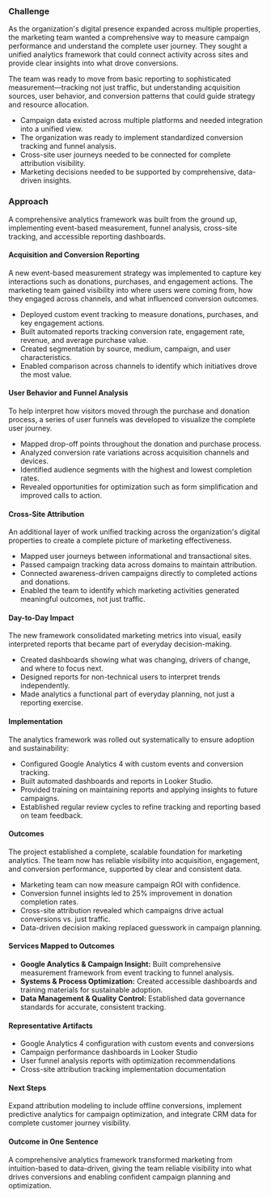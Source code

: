 ### Challenge

As the organization's digital presence expanded across multiple properties, the marketing team wanted a comprehensive way to measure campaign performance and understand the complete user journey. They sought a unified analytics framework that could connect activity across sites and provide clear insights into what drove conversions.

The team was ready to move from basic reporting to sophisticated measurement—tracking not just traffic, but understanding acquisition sources, user behavior, and conversion patterns that could guide strategy and resource allocation.

- Campaign data existed across multiple platforms and needed integration into a unified view.
- The organization was ready to implement standardized conversion tracking and funnel analysis.
- Cross-site user journeys needed to be connected for complete attribution visibility.
- Marketing decisions needed to be supported by comprehensive, data-driven insights.


### Approach

A comprehensive analytics framework was built from the ground up, implementing event-based measurement, funnel analysis, cross-site tracking, and accessible reporting dashboards.

#### Acquisition and Conversion Reporting

A new event-based measurement strategy was implemented to capture key interactions such as donations, purchases, and engagement actions. The marketing team gained visibility into where users were coming from, how they engaged across channels, and what influenced conversion outcomes.

- Deployed custom event tracking to measure donations, purchases, and key engagement actions.
- Built automated reports tracking conversion rate, engagement rate, revenue, and average purchase value.
- Created segmentation by source, medium, campaign, and user characteristics.
- Enabled comparison across channels to identify which initiatives drove the most value.


#### User Behavior and Funnel Analysis

To help interpret how visitors moved through the purchase and donation process, a series of user funnels was developed to visualize the complete user journey.

- Mapped drop-off points throughout the donation and purchase process.
- Analyzed conversion rate variations across acquisition channels and devices.
- Identified audience segments with the highest and lowest completion rates.
- Revealed opportunities for optimization such as form simplification and improved calls to action.


#### Cross-Site Attribution

An additional layer of work unified tracking across the organization's digital properties to create a complete picture of marketing effectiveness.

- Mapped user journeys between informational and transactional sites.
- Passed campaign tracking data across domains to maintain attribution.
- Connected awareness-driven campaigns directly to completed actions and donations.
- Enabled the team to identify which marketing activities generated meaningful outcomes, not just traffic.


#### Day-to-Day Impact

The new framework consolidated marketing metrics into visual, easily interpreted reports that became part of everyday decision-making.

- Created dashboards showing what was changing, drivers of change, and where to focus next.
- Designed reports for non-technical users to interpret trends independently.
- Made analytics a functional part of everyday planning, not just a reporting exercise.


#### Implementation

The analytics framework was rolled out systematically to ensure adoption and sustainability:

- Configured Google Analytics 4 with custom events and conversion tracking.
- Built automated dashboards and reports in Looker Studio.
- Provided training on maintaining reports and applying insights to future campaigns.
- Established regular review cycles to refine tracking and reporting based on team feedback.


#### Outcomes

The project established a complete, scalable foundation for marketing analytics. The team now has reliable visibility into acquisition, engagement, and conversion performance, supported by clear and consistent data.

- Marketing team can now measure campaign ROI with confidence.
- Conversion funnel insights led to 25% improvement in donation completion rates.
- Cross-site attribution revealed which campaigns drive actual conversions vs. just traffic.
- Data-driven decision making replaced guesswork in campaign planning.


#### Services Mapped to Outcomes

- **Google Analytics & Campaign Insight:** Built comprehensive measurement framework from event tracking to funnel analysis.
- **Systems & Process Optimization:** Created accessible dashboards and training materials for sustainable adoption.
- **Data Management & Quality Control:** Established data governance standards for accurate, consistent tracking.


#### Representative Artifacts

- Google Analytics 4 configuration with custom events and conversions
- Campaign performance dashboards in Looker Studio
- User funnel analysis reports with optimization recommendations
- Cross-site attribution tracking implementation documentation


#### Next Steps

Expand attribution modeling to include offline conversions, implement predictive analytics for campaign optimization, and integrate CRM data for complete customer journey visibility.

#### Outcome in One Sentence

A comprehensive analytics framework transformed marketing from intuition-based to data-driven, giving the team reliable visibility into what drives conversions and enabling confident campaign planning and optimization.